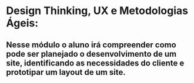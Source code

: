 # Design Thinking, UX e Metodologias Ágeis:

## Nesse módulo o aluno irá compreender como pode ser planejado o desenvolvimento de um site, identificando as necessidades do cliente e prototipar um layout de um site.